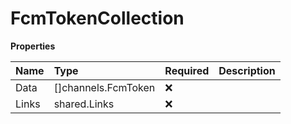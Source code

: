 # FcmTokenCollection

**Properties**

| Name  | Type                | Required | Description |
| :---- | :------------------ | :------- | :---------- |
| Data  | []channels.FcmToken | ❌       |             |
| Links | shared.Links        | ❌       |             |

